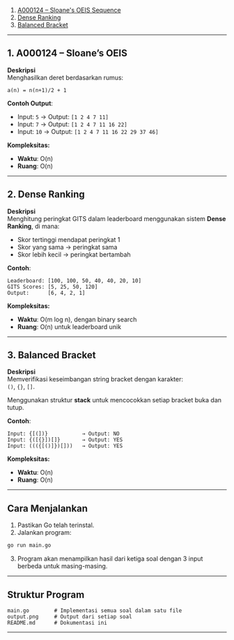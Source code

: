 1. [A000124 – Sloane's OEIS Sequence](#1-a000124--sloanes-oeis)
2. [Dense Ranking](#2-dense-ranking)
3. [Balanced Bracket](#3-balanced-bracket)

---

## 1. A000124 – Sloane’s OEIS

**Deskripsi**  
Menghasilkan deret berdasarkan rumus:

```
a(n) = n(n+1)/2 + 1
```

**Contoh Output**:
- Input: `5` → Output: `[1 2 4 7 11]`
- Input: `7` → Output: `[1 2 4 7 11 16 22]`
- Input: `10` → Output: `[1 2 4 7 11 16 22 29 37 46]`

**Kompleksitas:**
- **Waktu**: O(n)
- **Ruang**: O(n)

---

## 2. Dense Ranking

**Deskripsi**  
Menghitung peringkat GITS dalam leaderboard menggunakan sistem **Dense Ranking**, di mana:
- Skor tertinggi mendapat peringkat 1
- Skor yang sama → peringkat sama
- Skor lebih kecil → peringkat bertambah

**Contoh**:
```
Leaderboard: [100, 100, 50, 40, 40, 20, 10]
GITS Scores: [5, 25, 50, 120]
Output:      [6, 4, 2, 1]
```

**Kompleksitas:**
- **Waktu**: O(m log n), dengan binary search
- **Ruang**: O(n) untuk leaderboard unik

---

## 3. Balanced Bracket

**Deskripsi**  
Memverifikasi keseimbangan string bracket dengan karakter:  
`()`, `{}`, `[]`.

Menggunakan struktur **stack** untuk mencocokkan setiap bracket buka dan tutup.

**Contoh**:
```
Input: {[(])}           → Output: NO
Input: {([{}])[]}       → Output: YES
Input: ((({[()]})[]))   → Output: YES
```

**Kompleksitas:**
- **Waktu**: O(n)
- **Ruang**: O(n)

---

## Cara Menjalankan

1. Pastikan Go telah terinstal.
2. Jalankan program:

```bash
go run main.go
```

3. Program akan menampilkan hasil dari ketiga soal dengan 3 input berbeda untuk masing-masing.

---

## Struktur Program

```plaintext
main.go        # Implementasi semua soal dalam satu file
output.png     # Output dari setiap soal
README.md      # Dokumentasi ini
```

---

